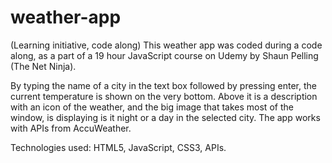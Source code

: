 # weather-app

(Learning initiative, code along)
This weather app was coded during a code along, as a part of a 19 hour JavaScript course on Udemy by Shaun Pelling (The Net Ninja). 

By typing the name of a city in the text box followed by pressing enter, the current temperature is shown on the very bottom. Above it is a description with an icon of the weather, and the big image that takes most of the window, is displaying is it night or a day in the selected city. The app works with APIs from AccuWeather.

Technologies used: HTML5, JavaScript, CSS3, APIs. 
